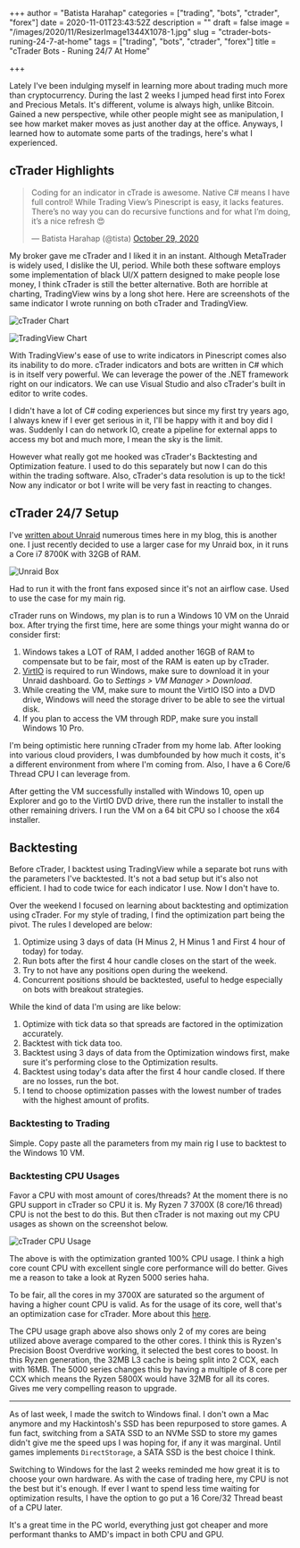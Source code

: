 +++
author = "Batista Harahap"
categories = ["trading", "bots", "ctrader", "forex"]
date = 2020-11-01T23:43:52Z
description = ""
draft = false
image = "/images/2020/11/ResizerImage1344X1078-1.jpg"
slug = "ctrader-bots-runing-24-7-at-home"
tags = ["trading", "bots", "ctrader", "forex"]
title = "cTrader Bots - Runing 24/7 At Home"

+++


Lately I've been indulging myself in learning more about trading much more than cryptocurrency. During the last 2 weeks I jumped head first into Forex and Precious Metals. It's different, volume is always high, unlike Bitcoin. Gained a new perspective, while other people might see as manipulation, I see how market maker moves as just another day at the office. Anyways, I learned how to automate some parts of the tradings, here's what I experienced.

## cTrader Highlights

<blockquote class="twitter-tweet"><p lang="en" dir="ltr">Coding for an indicator in cTrade is awesome. Native C# means I have full control! While Trading View’s Pinescript is easy, it lacks features. There’s no way you can do recursive functions and for what I’m doing, it’s a nice refresh 😍</p>&mdash; Batista Harahap (@tista) <a href="https://twitter.com/tista/status/1321772508652003328?ref_src=twsrc%5Etfw">October 29, 2020</a></blockquote> <script async src="https://platform.twitter.com/widgets.js" charset="utf-8"></script> 

My broker gave me cTrader and I liked it in an instant. Although MetaTrader is widely used, I dislike the UI, period. While both these software employs some implementation of black UI/X pattern designed to make people lose money, I think cTrader is still the better alternative. Both are horrible at charting, TradingView wins by a long shot here. Here are screenshots of the same indicator I wrote running on both cTrader and TradingView.

![cTrader Chart](/content/images/2020/11/ElgAk1kUcAAFzOk.jpg)

![TradingView Chart](https://www.tradingview.com/x/Gyx4d21e/)

With TradingView's ease of use to write indicators in Pinescript comes also its inability to do more. cTrader indicators and bots are written in C# which is in itself very powerful. We can leverage the power of the .NET framework right on our indicators. We can use Visual Studio and also cTrader's built in editor to write codes.

I didn't have a lot of C# coding experiences but since my first try years ago, I always knew if I ever get serious in it, I'll be happy with it and boy did I was. Suddenly I can do network IO, create a pipeline for external apps to access my bot and much more, I mean the sky is the limit.

However what really got me hooked was cTrader's Backtesting and Optimization feature. I used to do this separately but now I can do this within the trading software. Also, cTrader's data resolution is up to the tick! Now any indicator or bot I write will be very fast in reacting to changes.

## cTrader 24/7 Setup

I've [written about Unraid](https://bango29.com/unraid-case-motherboard-upgrade-and-some-more/) numerous times here in my blog, this is another one. I just recently decided to use a larger case for my Unraid box, in it runs a Core i7 8700K with 32GB of RAM.

![Unraid Box](/content/images/2020/11/ResizerImage1344X1078.jpg)

Had to run it with the front fans exposed since it's not an airflow case. Used to use the case for my main rig.

cTrader runs on Windows, my plan is to run a Windows 10 VM on the Unraid box. After trying the first time, here are some things your might wanna do or consider first:

1. Windows takes a LOT of RAM, I added another 16GB of RAM to compensate but to be fair, most of the RAM is eaten up by cTrader.
2. [VirtIO](https://wiki.libvirt.org/page/Virtio) is required to run Windows, make sure to download it in your Unraid dashboard. Go to *Settings > VM Manager > Download*.
3. While creating the VM, make sure to mount the VirtIO ISO into a DVD drive, Windows will need the storage driver to be able to see the virtual disk.
4. If you plan to access the VM through RDP, make sure you install Windows 10 Pro.

I'm being optimistic here running cTrader from my home lab. After looking into various cloud providers, I was dumbfounded by how much it costs, it's a different environment from where I'm coming from. Also, I have a 6 Core/6 Thread CPU I can leverage from.

After getting the VM successfully installed with Windows 10, open up Explorer and go to the VirtIO DVD drive, there run the installer to install the other remaining drivers. I run the VM on a 64 bit CPU so I choose the x64 installer.

## Backtesting

Before cTrader, I backtest using TradingView while a separate bot runs with the parameters I've backtested. It's not a bad setup but it's also not efficient. I had to code twice for each indicator I use. Now I don't have to.

Over the weekend I focused on learning about backtesting and optimization using cTrader. For my style of trading, I find the optimization part being the pivot. The rules I developed are below:

1. Optimize using 3 days of data (H Minus 2, H Minus 1 and First 4 hour of today) for today.
2. Run bots after the first 4 hour candle closes on the start of the week.
3. Try to not have any positions open during the weekend.
4. Concurrent positions should be backtested, useful to hedge especially on bots with breakout strategies.

While the kind of data I'm using are like below:

1. Optimize with tick data so that spreads are factored in the optimization accurately.
2. Backtest with tick data too.
3. Backtest using 3 days of data from the Optimization windows first, make sure it's performing close to the Optimization results.
4. Backtest using today's data after the first 4 hour candle closed. If there are no losses, run the bot.
5. I tend to choose optimization passes with the lowest number of trades with the highest amount of profits.

### Backtesting to Trading

Simple. Copy paste all the parameters from my main rig I use to backtest to the Windows 10 VM.

### Backtesting CPU Usages

Favor a CPU with most amount of cores/threads? At the moment there is no GPU support in cTrader so CPU it is. My Ryzen 7 3700X (8 core/16 thread) CPU is not the best to do this. But then cTrader is not maxing out my CPU usages as shown on the screenshot below.

![cTrader CPU Usage](/content/images/2020/11/Screenshot-2020-11-02-131229.png)

The above is with the optimization granted 100% CPU usage. I think a high core count CPU with excellent single core performance will do better. Gives me a reason to take a look at Ryzen 5000 series haha.

To be fair, all the cores in my 3700X are saturated so the argument of having a higher count CPU is valid. As for the usage of its core, well that's an optimization case for cTrader. More about this [here](https://ctrader.com/forum/calgo-support/11535).

The CPU usage graph above also shows only 2 of my cores are being utilized above average compared to the other cores. I think this is Ryzen's Precision Boost Overdrive working, it selected the best cores to boost. In this Ryzen generation, the 32MB L3 cache is being split into 2 CCX, each with 16MB. The 5000 series changes this by having a multiple of 8 core per CCX which means the Ryzen 5800X would have 32MB for all its cores. Gives me very compelling reason to upgrade.

---

As of last week, I made the switch to Windows final. I don't own a Mac anymore and my Hackintosh's SSD has been repurposed to store games. A fun fact, switching from a SATA SSD to an NVMe SSD to store my games didn't give me the speed ups I was hoping for, if any it was marginal. Until games implements `DirectStorage`, a SATA SSD is the best choice I think.

Switching to Windows for the last 2 weeks reminded me how great it is to choose your own hardware. As with the case of trading here, my CPU is not the best but it's enough. If ever I want to spend less time waiting for optimization results, I have the option to go put a 16 Core/32 Thread beast of a CPU later.

It's a great time in the PC world, everything just got cheaper and more performant thanks to AMD's impact in both CPU and GPU.




